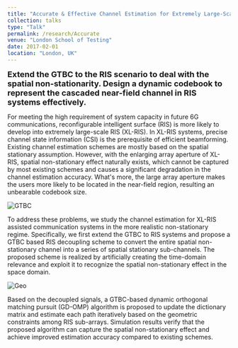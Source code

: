 ```yaml
---
title: "Accurate & Effective Channel Estimation for Extremely Large-Scale RIS"
collection: talks
type: "Talk"
permalink: /research/Accurate
venue: "London School of Testing"
date: 2017-02-01
location: "London, UK"
---
```


<font size = 4><b>Extend the GTBC to the RIS scenario to deal with the spatial non-stationarity. Design a dynamic codebook to represent the cascaded near-field channel in RIS systems effectively.</b></font>

<p></p>

For meeting the high requirement of system capacity in future 6G communications, reconfigurable intelligent surface (RIS) is more likely to develop into extremely large-scale RIS (XL-RIS). In XL-RIS systems, precise channel state information (CSI) is the prerequisite of efficient beamforming. Existing channel estimation schemes are mostly based on the spatial stationary assumption. However, with the enlarging array aperture of XL-RIS, spatial non-stationary effect naturally exists, which cannot be captured by most existing schemes and causes a significant degradation in the channel estimation accuracy. What's more, the large array aperture makes the users more likely to be located in the near-field region, resulting an unbearable codebook size.

![GTBC](https://hericenes.github.io/yuhaochen.github.io/images/NF-RIS-1.png)

To address these problems, we study the channel estimation for XL-RIS assisted communication systems in the more realistic non-stationary regime. Specifically, we first extend the GTBC to RIS systems and propose a GTBC based RIS decoupling scheme to convert the entire spatial non-stationary channel into a series of spatial stationary sub-channels. The proposed scheme is realized by artificially creating the time-domain relevance and exploit it to recognize the spatial non-stationary effect in the space domain. 

![Geo](https://hericenes.github.io/yuhaochen.github.io/images/NF-RIS-2.png)

Based on the decoupled signals, a GTBC-based dynamic orthogonal matching pursuit (GD-OMP) algorithm is proposed to update the dictionary matrix and estimate each path iteratively based on the geometric constraints among RIS sub-arrays. Simulation results verify that the proposed algorithm can capture the spatial non-stationary effect and achieve improved estimation accuracy compared to existing schemes.

